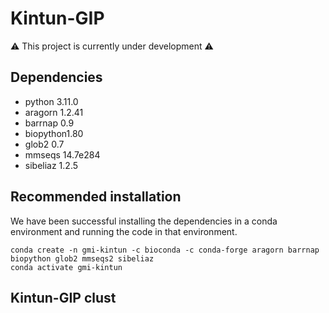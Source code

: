 # Kintun-GIP
:warning: This project is currently under development :warning:

## Dependencies
- python 3.11.0
- aragorn 1.2.41
- barrnap 0.9
- biopython1.80
- glob2 0.7
- mmseqs 14.7e284
- sibeliaz 1.2.5

## Recommended installation 
We have been successful installing the dependencies in a conda environment and running the code in that environment.
```
conda create -n gmi-kintun -c bioconda -c conda-forge aragorn barrnap biopython glob2 mmseqs2 sibeliaz
conda activate gmi-kintun
```

## Kintun-GIP clust
